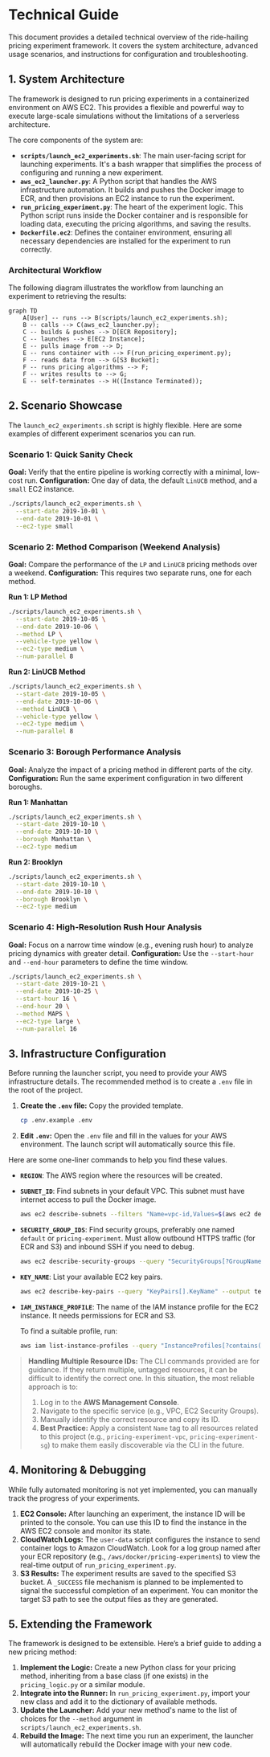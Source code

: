 # Technical Guide

This document provides a detailed technical overview of the ride-hailing pricing experiment framework. It covers the system architecture, advanced usage scenarios, and instructions for configuration and troubleshooting.

## 1. System Architecture

The framework is designed to run pricing experiments in a containerized environment on AWS EC2. This provides a flexible and powerful way to execute large-scale simulations without the limitations of a serverless architecture.

The core components of the system are:

- **`scripts/launch_ec2_experiments.sh`**: The main user-facing script for launching experiments. It's a bash wrapper that simplifies the process of configuring and running a new experiment.
- **`aws_ec2_launcher.py`**: A Python script that handles the AWS infrastructure automation. It builds and pushes the Docker image to ECR, and then provisions an EC2 instance to run the experiment.
- **`run_pricing_experiment.py`**: The heart of the experiment logic. This Python script runs inside the Docker container and is responsible for loading data, executing the pricing algorithms, and saving the results.
- **`Dockerfile.ec2`**: Defines the container environment, ensuring all necessary dependencies are installed for the experiment to run correctly.

### Architectural Workflow

The following diagram illustrates the workflow from launching an experiment to retrieving the results:

```mermaid
graph TD
    A[User] -- runs --> B(scripts/launch_ec2_experiments.sh);
    B -- calls --> C(aws_ec2_launcher.py);
    C -- builds & pushes --> D[ECR Repository];
    C -- launches --> E[EC2 Instance];
    E -- pulls image from --> D;
    E -- runs container with --> F(run_pricing_experiment.py);
    F -- reads data from --> G[S3 Bucket];
    F -- runs pricing algorithms --> F;
    F -- writes results to --> G;
    E -- self-terminates --> H((Instance Terminated));
```

## 2. Scenario Showcase

The `launch_ec2_experiments.sh` script is highly flexible. Here are some examples of different experiment scenarios you can run.

### Scenario 1: Quick Sanity Check

**Goal:** Verify that the entire pipeline is working correctly with a minimal, low-cost run.
**Configuration:** One day of data, the default `LinUCB` method, and a `small` EC2 instance.

```bash
./scripts/launch_ec2_experiments.sh \
  --start-date 2019-10-01 \
  --end-date 2019-10-01 \
  --ec2-type small
```

### Scenario 2: Method Comparison (Weekend Analysis)

**Goal:** Compare the performance of the `LP` and `LinUCB` pricing methods over a weekend.
**Configuration:** This requires two separate runs, one for each method.

**Run 1: LP Method**
```bash
./scripts/launch_ec2_experiments.sh \
  --start-date 2019-10-05 \
  --end-date 2019-10-06 \
  --method LP \
  --vehicle-type yellow \
  --ec2-type medium \
  --num-parallel 8
```

**Run 2: LinUCB Method**
```bash
./scripts/launch_ec2_experiments.sh \
  --start-date 2019-10-05 \
  --end-date 2019-10-06 \
  --method LinUCB \
  --vehicle-type yellow \
  --ec2-type medium \
  --num-parallel 8
```

### Scenario 3: Borough Performance Analysis

**Goal:** Analyze the impact of a pricing method in different parts of the city.
**Configuration:** Run the same experiment configuration in two different boroughs.

**Run 1: Manhattan**
```bash
./scripts/launch_ec2_experiments.sh \
  --start-date 2019-10-10 \
  --end-date 2019-10-10 \
  --borough Manhattan \
  --ec2-type medium
```

**Run 2: Brooklyn**
```bash
./scripts/launch_ec2_experiments.sh \
  --start-date 2019-10-10 \
  --end-date 2019-10-10 \
  --borough Brooklyn \
  --ec2-type medium
```

### Scenario 4: High-Resolution Rush Hour Analysis

**Goal:** Focus on a narrow time window (e.g., evening rush hour) to analyze pricing dynamics with greater detail.
**Configuration:** Use the `--start-hour` and `--end-hour` parameters to define the time window.

```bash
./scripts/launch_ec2_experiments.sh \
  --start-date 2019-10-21 \
  --end-date 2019-10-25 \
  --start-hour 16 \
  --end-hour 20 \
  --method MAPS \
  --ec2-type large \
  --num-parallel 16
```

## 3. Infrastructure Configuration

Before running the launcher script, you need to provide your AWS infrastructure details. The recommended method is to create a `.env` file in the root of the project.

1.  **Create the `.env` file:** Copy the provided template.
    ```bash
    cp .env.example .env
    ```
2.  **Edit `.env`:** Open the `.env` file and fill in the values for your AWS environment. The launch script will automatically source this file.

Here are some one-liner commands to help you find these values.

- **`REGION`**: The AWS region where the resources will be created.

- **`SUBNET_ID`**: Find subnets in your default VPC. This subnet must have internet access to pull the Docker image.
  ```sh
  aws ec2 describe-subnets --filters "Name=vpc-id,Values=$(aws ec2 describe-vpcs --filters "Name=isDefault,Values=true" --query "Vpcs[0].VpcId" --output text)" --query "Subnets[].SubnetId" --output text
  ```

- **`SECURITY_GROUP_IDS`**: Find security groups, preferably one named `default` or `pricing-experiment`. Must allow outbound HTTPS traffic (for ECR and S3) and inbound SSH if you need to debug.
  ```sh
  aws ec2 describe-security-groups --query "SecurityGroups[?GroupName=='default' || contains(GroupName, 'pricing')].GroupId" --output text
  ```

- **`KEY_NAME`**: List your available EC2 key pairs.
  ```sh
  aws ec2 describe-key-pairs --query "KeyPairs[].KeyName" --output text
  ```
  
- **`IAM_INSTANCE_PROFILE`**: The name of the IAM instance profile for the EC2 instance. It needs permissions for ECR and S3.
  
  To find a suitable profile, run:
  ```sh
  aws iam list-instance-profiles --query "InstanceProfiles[?contains(InstanceProfileName, 'Pricing')].InstanceProfileName" --output text
  ```

> **Handling Multiple Resource IDs:** The CLI commands provided are for guidance. If they return multiple, untagged resources, it can be difficult to identify the correct one. In this situation, the most reliable approach is to:
> 1.  Log in to the **AWS Management Console**.
> 2.  Navigate to the specific service (e.g., VPC, EC2 Security Groups).
> 3.  Manually identify the correct resource and copy its ID.
> 4.  **Best Practice:** Apply a consistent `Name` tag to all resources related to this project (e.g., `pricing-experiment-vpc`, `pricing-experiment-sg`) to make them easily discoverable via the CLI in the future.

## 4. Monitoring & Debugging

While fully automated monitoring is not yet implemented, you can manually track the progress of your experiments.

1.  **EC2 Console:** After launching an experiment, the instance ID will be printed to the console. You can use this ID to find the instance in the AWS EC2 console and monitor its state.
2.  **CloudWatch Logs:** The `user-data` script configures the instance to send container logs to Amazon CloudWatch. Look for a log group named after your ECR repository (e.g., `/aws/docker/pricing-experiments`) to view the real-time output of `run_pricing_experiment.py`.
3.  **S3 Results:** The experiment results are saved to the specified S3 bucket. A `_SUCCESS` file mechanism is planned to be implemented to signal the successful completion of an experiment. You can monitor the target S3 path to see the output files as they are generated.

## 5. Extending the Framework

The framework is designed to be extensible. Here’s a brief guide to adding a new pricing method:

1.  **Implement the Logic:** Create a new Python class for your pricing method, inheriting from a base class (if one exists) in the `pricing_logic.py` or a similar module.
2.  **Integrate into the Runner:** In `run_pricing_experiment.py`, import your new class and add it to the dictionary of available methods.
3.  **Update the Launcher:** Add your new method's name to the list of choices for the `--method` argument in `scripts/launch_ec2_experiments.sh`.
4.  **Rebuild the Image:** The next time you run an experiment, the launcher will automatically rebuild the Docker image with your new code. 